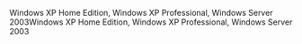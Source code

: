 <span data-ttu-id="473cb-101">Windows XP Home Edition, Windows XP Professional, Windows Server 2003</span><span class="sxs-lookup"><span data-stu-id="473cb-101">Windows XP Home Edition, Windows XP Professional, Windows Server 2003</span></span>